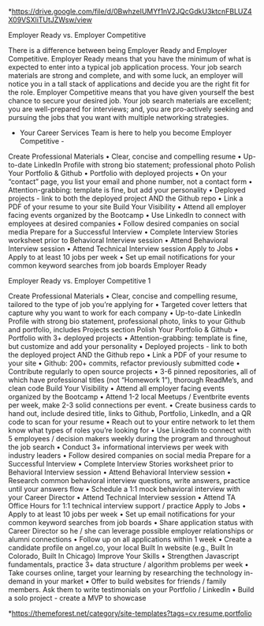 *https://drive.google.com/file/d/0BwhzeIUMYf1nV2JQcGdkU3ktcnFBLUZ4X09VSXliTUtJZWsw/view

Employer Ready vs.
Employer Competitive

There is a difference between being Employer Ready and Employer Competitive. Employer Ready means that
you have the minimum of what is expected to enter into a typical job application process. Your job search
materials are strong and complete, and with some luck, an employer will notice you in a tall stack of applications
and decide you are the right fit for the role. Employer Competitive means that you have given yourself the best
chance to secure your desired job. Your job search materials are excellent; you are well-prepared for interviews;
and, you are pro-actively seeking and pursuing the jobs that you want with multiple networking strategies.

- Your Career Services Team is here to help you become Employer Competitive -

Create Professional Materials
• Clear, concise and compelling resume
• Up-to-date LinkedIn Profile with strong bio statement; professional photo
Polish Your Portfolio & Github
• Portfolio with deployed projects
• On your “contact” page, you list your email and phone number, not a contact form
• Attention-grabbing: template is fine, but add your personality
• Deployed projects - link to both the deployed project AND the Github repo
• Link a PDF of your resume to your site
Build Your Visibility
• Attend all employer facing events organized by the Bootcamp
• Use LinkedIn to connect with employees at desired companies
• Follow desired companies on social media
Prepare for a Successful Interview
• Complete Interview Stories worksheet prior to Behavioral Interview session
• Attend Behavioral Interview session
• Attend Technical Interview session
Apply to Jobs
• Apply to at least 10 jobs per week
• Set up email notifications for your common keyword searches from job boards
Employer Ready

Employer Ready vs. Employer Competitive 1

Create Professional Materials
• Clear, concise and compelling resume, tailored to the type of job you’re applying for
• Targeted cover letters that capture why you want to work for each company
• Up-to-date LinkedIn Profile with strong bio statement, professional photo, links to your Github and portfolio, includes
Projects section
Polish Your Portfolio & Github
• Portfolio with 3+ deployed projects
• Attention-grabbing: template is fine, but customize and add your personality
• Deployed projects - link to both the deployed project AND the Github repo
• Link a PDF of your resume to your site
• Github: 200+ commits, refactor previously submitted code
• Contribute regularly to open source projects
• 3-6 pinned repositories, all of which have professional titles (not “Homework 1”), thorough ReadMe’s, and clean code
Build Your Visibility
• Attend all employer facing events organized by the Bootcamp
• Attend 1-2 local Meetups / Eventbrite events per week, make 2-3 solid connections per event.
• Create business cards to hand out, include desired title, links to Github, Portfolio, LinkedIn, and a QR code to scan for your resume
• Reach out to your entire network to let them know what types of roles you’re looking for
• Use LinkedIn to connect with 5 employees / decision makers weekly during the program and throughout the job search
• Conduct 3+ informational interviews per week with industry leaders
• Follow desired companies on social media
Prepare for a Successful Interview
• Complete Interview Stories worksheet prior to Behavioral Interview session
• Attend Behavioral Interview session
• Research common behavioral interview questions, write answers, practice until your answers flow
• Schedule a 1:1 mock behavioral interview with your Career Director
• Attend Technical Interview session
• Attend TA Office Hours for 1:1 technical interview support / practice
Apply to Jobs
• Apply to at least 10 jobs per week
• Set up email notifications for your common keyword searches from job boards
• Share application status with Career Director so he / she can leverage possible employer relationships or alumni connections
• Follow up on all applications within 1 week
• Create a candidate profile on angel.co, your local Built In website (e.g., Built In Colorado, Built In Chicago)
Improve Your Skills
• Strengthen Javascript fundamentals, practice 3+ data structure / algorithm problems per week
• Take courses online, target your learning by researching the technology in-demand in your market
• Offer to build websites for friends / family members. Ask them to write testimonials on your Portfolio / LinkedIn
• Build a solo project - create a MVP to showcase


*https://themeforest.net/category/site-templates?tags=cv,resume,portfolio